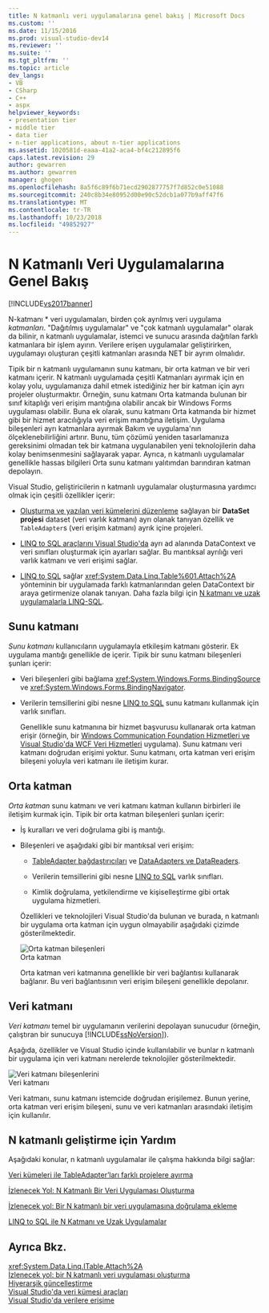 ```yaml
---
title: N katmanlı veri uygulamalarına genel bakış | Microsoft Docs
ms.custom: ''
ms.date: 11/15/2016
ms.prod: visual-studio-dev14
ms.reviewer: ''
ms.suite: ''
ms.tgt_pltfrm: ''
ms.topic: article
dev_langs:
- VB
- CSharp
- C++
- aspx
helpviewer_keywords:
- presentation tier
- middle tier
- data tier
- n-tier applications, about n-tier applications
ms.assetid: 1020581d-eaaa-41a2-aca4-bf4c212895f6
caps.latest.revision: 29
author: gewarren
ms.author: gewarren
manager: ghogen
ms.openlocfilehash: 8a5f6c89f6b71ecd2902877757f7d852c0e51088
ms.sourcegitcommit: 240c8b34e80952d00e90c52dcb1a077b9aff47f6
ms.translationtype: MT
ms.contentlocale: tr-TR
ms.lasthandoff: 10/23/2018
ms.locfileid: "49852927"
---
```

# <a name="n-tier-data-applications-overview"></a>N Katmanlı Veri Uygulamalarına Genel Bakış
[!INCLUDE[vs2017banner](../includes/vs2017banner.md)]

  
N-katmanı * veri uygulamaları, birden çok ayrılmış veri uygulama *katmanları*. "Dağıtılmış uygulamalar" ve "çok katmanlı uygulamalar" olarak da bilinir, n katmanlı uygulamalar, istemci ve sunucu arasında dağıtılan farklı katmanlara bir işlem ayırın. Verilere erişen uygulamalar geliştirirken, uygulamayı oluşturan çeşitli katmanları arasında NET bir ayrım olmalıdır.  
  
 Tipik bir n katmanlı uygulamanın sunu katmanı, bir orta katman ve bir veri katmanı içerir. N katmanlı uygulamada çeşitli Katmanları ayırmak için en kolay yolu, uygulamanıza dahil etmek istediğiniz her bir katman için ayrı projeler oluşturmaktır. Örneğin, sunu katmanı Orta katmanda bulunan bir sınıf kitaplığı veri erişim mantığına olabilir ancak bir Windows Forms uygulaması olabilir. Buna ek olarak, sunu katmanı Orta katmanda bir hizmet gibi bir hizmet aracılığıyla veri erişim mantığına iletişim. Uygulama bileşenleri ayrı katmanlara ayırmak Bakım ve uygulama'nın ölçeklenebilirliğini artırır. Bunu, tüm çözümü yeniden tasarlamanıza gereksinimi olmadan tek bir katmana uygulanabilen yeni teknolojilerin daha kolay benimsenmesini sağlayarak yapar. Ayrıca, n katmanlı uygulamalar genellikle hassas bilgileri Orta sunu katmanı yalıtımdan barındıran katman depolayın.  
  
 Visual Studio, geliştiricilerin n katmanlı uygulamalar oluşturmasına yardımcı olmak için çeşitli özellikler içerir:  
  
-   [Oluşturma ve yazılan veri kümelerini düzenleme](../data-tools/creating-and-editing-typed-datasets.md) sağlayan bir **DataSet projesi** dataset (veri varlık katmanı) ayrı olanak tanıyan özellik ve `TableAdapter`s (veri erişim katmanı) ayrık içine projeleri.  
  
-   [LINQ to SQL araçlarını Visual Studio'da](../data-tools/linq-to-sql-tools-in-visual-studio2.md) ayrı ad alanında DataContext ve veri sınıfları oluşturmak için ayarları sağlar. Bu mantıksal ayrılığı veri varlık katmanı ve veri erişimi sağlar.  
  
-   [LINQ to SQL](http://msdn.microsoft.com/library/73d13345-eece-471a-af40-4cc7a2f11655) sağlar <xref:System.Data.Linq.Table%601.Attach%2A> yönteminin bir uygulamada farklı katmanlarından gelen DataContext bir araya getirmenize olanak tanıyan. Daha fazla bilgi için [N katmanı ve uzak uygulamalarla LINQ-SQL](http://msdn.microsoft.com/library/854a1cdd-53cb-45f5-83ca-63962a9b3598).  
  
## <a name="presentation-tier"></a>Sunu katmanı  
 *Sunu katmanı* kullanıcıların uygulamayla etkileşim katmanı gösterir. Ek uygulama mantığı genellikle de içerir. Tipik bir sunu katmanı bileşenleri şunları içerir:  
  
- Veri bileşenleri gibi bağlama <xref:System.Windows.Forms.BindingSource> ve <xref:System.Windows.Forms.BindingNavigator>.  
  
- Verilerin temsillerini gibi nesne [LINQ to SQL](http://msdn.microsoft.com/library/73d13345-eece-471a-af40-4cc7a2f11655) sunu katmanı kullanmak için varlık sınıfları.  
  
  Genellikle sunu katmanına bir hizmet başvurusu kullanarak orta katman erişir (örneğin, bir [Windows Communication Foundation Hizmetleri ve Visual Studio'da WCF Veri Hizmetleri](../data-tools/windows-communication-foundation-services-and-wcf-data-services-in-visual-studio.md) uygulama). Sunu katmanı veri katmanı doğrudan erişimi yoktur. Sunu katmanı, orta katman veri erişim bileşeni yoluyla veri katmanı ile iletişim kurar.  
  
## <a name="middle-tier"></a>Orta katman  
 *Orta katman* sunu katmanı ve veri katmanı katman kullanın birbirleri ile iletişim kurmak için. Tipik bir orta katman bileşenleri şunları içerir:  
  
- İş kuralları ve veri doğrulama gibi iş mantığı.  
  
- Bileşenleri ve aşağıdaki gibi bir mantıksal veri erişim:  
  
  -   [TableAdapter bağdaştırıcıları](http://msdn.microsoft.com/library/09416de9-134c-4dc7-8262-6c8d81e3f364) ve [DataAdapters ve DataReaders](http://msdn.microsoft.com/library/cc952ca2-ec19-46ab-9189-15174b52cb74).  
  
  -   Verilerin temsillerini gibi nesne [LINQ to SQL](http://msdn.microsoft.com/library/73d13345-eece-471a-af40-4cc7a2f11655) varlık sınıfları.  
  
  -   Kimlik doğrulama, yetkilendirme ve kişiselleştirme gibi ortak uygulama hizmetleri.  
  
  Özellikleri ve teknolojileri Visual Studio'da bulunan ve burada, n katmanlı bir uygulama orta katman için uygun olmayabilir aşağıdaki çizimde gösterilmektedir.  
  
  ![Orta katman bileşenleri](../data-tools/media/ntiermid.png "NtierMid")  
  Orta katman  
  
  Orta katman veri katmanına genellikle bir veri bağlantısı kullanarak bağlanır. Bu veri bağlantısının veri erişim bileşeni genellikle depolanır.  
  
## <a name="data-tier"></a>Veri katmanı  
 *Veri katmanı* temel bir uygulamanın verilerini depolayan sunucudur (örneğin, çalıştıran bir sunucuya [!INCLUDE[ssNoVersion](../includes/ssnoversion-md.md)]).  
  
 Aşağıda, özellikler ve Visual Studio içinde kullanılabilir ve bunlar n katmanlı bir uygulama için veri katmanı nerelerde teknolojiler gösterilmektedir.  
  
 ![Veri katmanı bileşenlerini](../data-tools/media/ntierdatatier.png "ntierdatatier")  
Veri katmanı  
  
 Veri katmanı, sunu katmanı istemcide doğrudan erişilemez. Bunun yerine, orta katman veri erişim bileşeni, sunu ve veri katmanları arasındaki iletişim için kullanılır.  
  
## <a name="help-for-n-tier-development"></a>N katmanlı geliştirme için Yardım  
 Aşağıdaki konular, n katmanlı uygulamalar ile çalışma hakkında bilgi sağlar:  
  
 [Veri kümeleri ile TableAdapter’ları farklı projelere ayırma](../data-tools/separate-datasets-and-tableadapters-into-different-projects.md)  
  
 [İzlenecek Yol: N Katmanlı Bir Veri Uygulaması Oluşturma](../data-tools/walkthrough-creating-an-n-tier-data-application.md)  
  
 [İzlenecek yol: Bir N katmanlı bir veri uygulamasına doğrulama ekleme](http://msdn.microsoft.com/library/b35d072c-31f0-49ba-a225-69177592c265)  
  
 [LINQ to SQL ile N Katmanı ve Uzak Uygulamalar](http://msdn.microsoft.com/library/854a1cdd-53cb-45f5-83ca-63962a9b3598)  
  
## <a name="see-also"></a>Ayrıca Bkz.  
 <xref:System.Data.Linq.ITable.Attach%2A>   
 [İzlenecek yol: bir N katmanlı veri uygulaması oluşturma](../data-tools/walkthrough-creating-an-n-tier-data-application.md)   
 [Hiyerarşik güncelleştirme](../data-tools/hierarchical-update.md)   
 [Visual Studio'da veri kümesi araçları](../data-tools/dataset-tools-in-visual-studio.md)   
 [Visual Studio'da verilere erişime](../data-tools/accessing-data-in-visual-studio.md)

